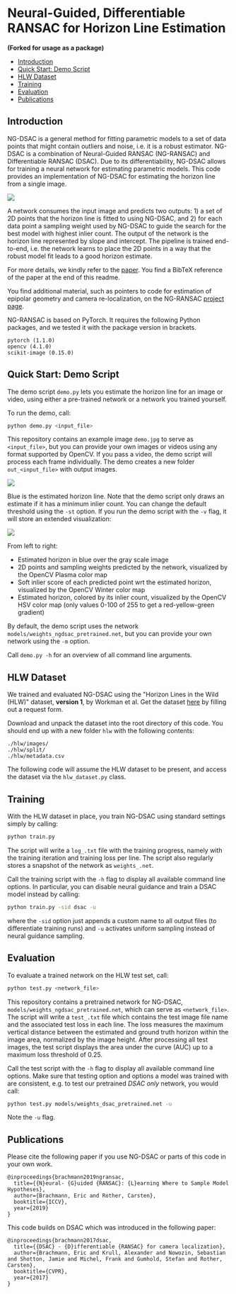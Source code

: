 # Neural-Guided, Differentiable RANSAC for Horizon Line Estimation

__(Forked for usage as a package)__

- [Introduction](#introduction)
- [Quick Start: Demo Script](#quick-start-demo-script)
- [HLW Dataset](#hlw-dataset)
- [Training](#training)
- [Evaluation](#evaluation)
- [Publications](#publications)

## Introduction

NG-DSAC is a general method for fitting parametric models to a set of data points that might contain outliers and noise, i.e. it is a robust estimator. NG-DSAC is a combination of Neural-Guided RANSAC (NG-RANSAC) and Differentiable RANSAC (DSAC). Due to its differentiability, NG-DSAC allows for training a neural network for estimating parametric models. This code provides an implementation of NG-DSAC for estimating the horizon line from a single image. 

![](images/network.png)

A network consumes the input image and predicts two outputs: 1) a set of 2D points that the horizon line is fitted to using NG-DSAC, and 2) for each data point a sampling weight used by NG-DSAC to guide the search for the best model with highest inlier count. The output of the network is the horizon line represented by slope and intercept. The pipeline is trained end-to-end, i.e. the network learns to place the 2D points in a way that the robust model fit leads to a good horizon estimate.

For more details, we kindly refer to the [paper](https://arxiv.org/abs/1905.04132). You find a BibTeX reference of the paper at the end of this readme. 

You find additional material, such as pointers to code for estimation of epipolar geometry and camera re-localization, on the NG-RANSAC [project page](https://hci.iwr.uni-heidelberg.de/vislearn/research/neural-guided-ransac/).

NG-RANSAC is based on PyTorch. It requires the following Python packages, and we tested it with the package version in brackets.
```
pytorch (1.1.0)
opencv (4.1.0)
scikit-image (0.15.0)
```

## Quick Start: Demo Script

The demo script `demo.py` lets you estimate the horizon line for an image or video, using either a pre-trained network or a network you trained yourself.

To run the demo, call:

```bash
python demo.py <input_file>
```
This repository contains an example image `demo.jpg` to serve as `<input_file>`, but you can provide your own images or videos using any format supported by OpenCV. If you pass a video, the demo script will process each frame individually. The demo creates a new folder `out_<input_file>` with output images.

![](images/demo_result.png)

Blue is the estimated horizon line. Note that the demo script only draws an estimate if it has a minimum inlier count. You can change the default threshold using the `-st` option. If you run the demo script with the `-v` flag, it will store an extended visualization:

![](images/demo_result_verbose.png)

From left to right: 

* Estimated horizon in blue over the gray scale image
* 2D points and sampling weights predicted by the network, visualized by the OpenCV Plasma color map
* Soft inlier score of each predicted point wrt the estimated horizon, visualized by the OpenCV Winter color map
* Estimated horizon, colored by its inlier count, visualized by the OpenCV HSV color map (only values 0-100 of 255 to get a red-yellow-green gradient)

By default, the demo script uses the network `models/weights_ngdsac_pretrained.net`, but you can provide your own network using the `-m` option. 

Call `demo.py -h` for an overview of all command line arguments.


## HLW Dataset

We trained and evaluated NG-DSAC using the "Horizon Lines in the Wild (HLW)" dataset, **version 1**, by Workman et al. Get the dataset [here](https://mvrl.cse.wustl.edu/datasets/hlw/) by filling out a request form.

Download and unpack the dataset into the root directory of this code. You should end up with a new folder `hlw` with the following contents:

```
./hlw/images/
./hlw/split/
./hlw/metadata.csv
```
The following code will assume the HLW dataset to be present, and access the dataset via the `hlw_dataset.py` class.

## Training

With the HLW dataset in place, you train NG-DSAC using standard settings simply by calling:

```bash
python train.py
```

The script will write a `log_.txt` file with the training progress, namely with the training iteration and training loss per line. The script also regularly stores a snapshot of the network as `weights_.net`.

Call the training script with the `-h` flag to display all available command line options. In particular, you can disable neural guidance and train a DSAC model instead by calling:

```bash
python train.py -sid dsac -u
```
where the `-sid` option just appends a custom name to all output files (to differentiate training runs) and `-u` activates uniform sampling instead of neural guidance sampling. 


## Evaluation

To evaluate a trained network on the HLW test set, call:

```bash
python test.py <network_file>
```
This repository contains a pretrained network for NG-DSAC, `models/weights_ngdsac_pretrained.net`, which can serve as `<network_file>`. The script will write a `test_.txt` file which contains the test image file name and the associated test loss in each line. The loss measures the maximum vertical distance between the estimated and ground truth horizon within the image area, normalized by the image height. After processing all test images, the test script displays the area under the curve (AUC) up to a maximum loss threshold of 0.25.

Call the test script with the `-h` flag to display all available command line options. Make sure that testing option and options a model was trained with are consistent, e.g. to test our pretrained *DSAC only* network, you would call:


```bash
python test.py models/weights_dsac_pretrained.net -u
```

Note the `-u` flag.

## Publications

Please cite the following paper if you use NG-DSAC or parts of this code in your own work.

```
@inproceedings{brachmann2019ngransac,
  title={{N}eural- {G}uided {RANSAC}: {L}earning Where to Sample Model Hypotheses},
  author={Brachmann, Eric and Rother, Carsten},
  booktitle={ICCV},
  year={2019}
}
```
This code builds on DSAC which was introduced in the following paper:

```
@inproceedings{brachmann2017dsac,
  title={{DSAC} - {D}ifferentiable {RANSAC} for camera localization},
  author={Brachmann, Eric and Krull, Alexander and Nowozin, Sebastian and Shotton, Jamie and Michel, Frank and Gumhold, Stefan and Rother, Carsten},
  booktitle={CVPR},
  year={2017}
}
```

